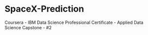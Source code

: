# SpaceX-Prediction
Coursera - IBM Data Science Professional Certificate - Applied Data Science Capstone - #2
